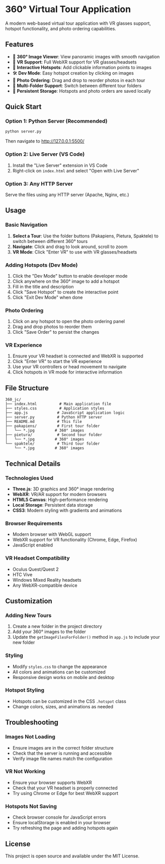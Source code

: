 # 360° Virtual Tour Application

A modern web-based virtual tour application with VR glasses support, hotspot functionality, and photo ordering capabilities.

## Features

- 🎥 **360° Image Viewer**: View panoramic images with smooth navigation
- 🥽 **VR Support**: Full WebXR support for VR glasses/headsets
- 📍 **Interactive Hotspots**: Add clickable information points to images
- 🛠️ **Dev Mode**: Easy hotspot creation by clicking on images
- 📸 **Photo Ordering**: Drag and drop to reorder photos in each tour
- 📁 **Multi-Folder Support**: Switch between different tour folders
- 💾 **Persistent Storage**: Hotspots and photo orders are saved locally

## Quick Start

### Option 1: Python Server (Recommended)
```bash
python server.py
```
Then navigate to http://127.0.0.1:5500/

### Option 2: Live Server (VS Code)
1. Install the "Live Server" extension in VS Code
2. Right-click on `index.html` and select "Open with Live Server"

### Option 3: Any HTTP Server
Serve the files using any HTTP server (Apache, Nginx, etc.)

## Usage

### Basic Navigation
1. **Select a Tour**: Use the folder buttons (Pakapiens, Pietura, Spaktele) to switch between different 360° tours
2. **Navigate**: Click and drag to look around, scroll to zoom
3. **VR Mode**: Click "Enter VR" to use with VR glasses/headsets

### Adding Hotspots (Dev Mode)
1. Click the "Dev Mode" button to enable developer mode
2. Click anywhere on the 360° image to add a hotspot
3. Fill in the title and description
4. Click "Save Hotspot" to create the interactive point
5. Click "Exit Dev Mode" when done

### Photo Ordering
1. Click on any hotspot to open the photo ordering panel
2. Drag and drop photos to reorder them
3. Click "Save Order" to persist the changes

### VR Experience
1. Ensure your VR headset is connected and WebXR is supported
2. Click "Enter VR" to start the VR experience
3. Use your VR controllers or head movement to navigate
4. Click hotspots in VR mode for interactive information

## File Structure

```
360_jc/
├── index.html          # Main application file
├── styles.css          # Application styles
├── app.js             # JavaScript application logic
├── server.py          # Python HTTP server
├── README.md          # This file
├── pakapiens/         # First tour folder
│   └── *.jpg         # 360° images
├── pietura/           # Second tour folder
│   └── *.jpg         # 360° images
└── spaktele/          # Third tour folder
    └── *.jpg         # 360° images
```

## Technical Details

### Technologies Used
- **Three.js**: 3D graphics and 360° image rendering
- **WebXR**: VR/AR support for modern browsers
- **HTML5 Canvas**: High-performance rendering
- **Local Storage**: Persistent data storage
- **CSS3**: Modern styling with gradients and animations

### Browser Requirements
- Modern browser with WebGL support
- WebXR support for VR functionality (Chrome, Edge, Firefox)
- JavaScript enabled

### VR Headset Compatibility
- Oculus Quest/Quest 2
- HTC Vive
- Windows Mixed Reality headsets
- Any WebXR-compatible device

## Customization

### Adding New Tours
1. Create a new folder in the project directory
2. Add your 360° images to the folder
3. Update the `getImageFilesForFolder()` method in `app.js` to include your new folder

### Styling
- Modify `styles.css` to change the appearance
- All colors and animations can be customized
- Responsive design works on mobile and desktop

### Hotspot Styling
- Hotspots can be customized in the CSS `.hotspot` class
- Change colors, sizes, and animations as needed

## Troubleshooting

### Images Not Loading
- Ensure images are in the correct folder structure
- Check that the server is running and accessible
- Verify image file names match the configuration

### VR Not Working
- Ensure your browser supports WebXR
- Check that your VR headset is properly connected
- Try using Chrome or Edge for best WebXR support

### Hotspots Not Saving
- Check browser console for JavaScript errors
- Ensure localStorage is enabled in your browser
- Try refreshing the page and adding hotspots again

## License

This project is open source and available under the MIT License.
